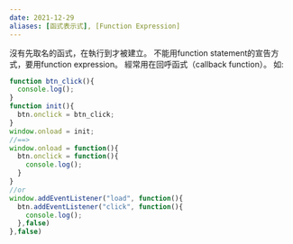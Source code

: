 ```yaml
---
date: 2021-12-29
aliases: [函式表示式], [Function Expression]
---
```

沒有先取名的函式，在執行到才被建立。
不能用function statement的宣告方式，要用function expression。
經常用在回呼函式（callback function）。
如:
```js
function btn_click(){
  console.log();
}
function init(){
  btn.onclick = btn_click;
}
window.onload = init;
//==>
window.onload = function(){
  btn.onclick = function(){
    console.log();
  }
}
//or
window.addEventListener("load", function(){
  btn.addEventListener("click", function(){
    console.log();
  },false)
},false)
```
